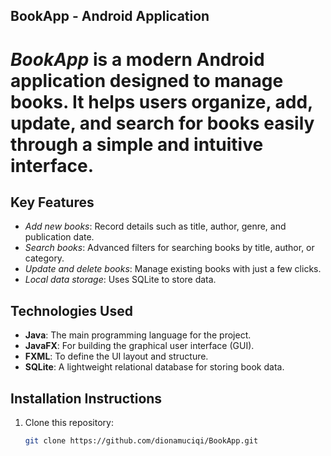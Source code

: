 ## BookApp - Android Application

# *BookApp* is a modern Android application designed to manage books. It helps users organize, add, update, and search for books easily through a simple and intuitive interface.

## Key Features
- *Add new books*: Record details such as title, author, genre, and publication date.
- *Search books*: Advanced filters for searching books by title, author, or category.
- *Update and delete books*: Manage existing books with just a few clicks.
- *Local data storage*: Uses SQLite to store data.

## Technologies Used
- **Java**: The main programming language for the project.
- **JavaFX**: For building the graphical user interface (GUI).
- **FXML**: To define the UI layout and structure.
- **SQLite**: A lightweight relational database for storing book data.

## Installation Instructions
1. Clone this repository:
   ```bash
   git clone https://github.com/dionamuciqi/BookApp.git
